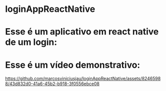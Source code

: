 # loginAppReactNative
# Esse é um aplicativo em react native de um login:
# Esse é um vídeo demonstrativo:


https://github.com/marcosviniciusjau/loginAppReactNative/assets/82465988/43d832d0-41a6-45b2-b918-3f0556ebce08

